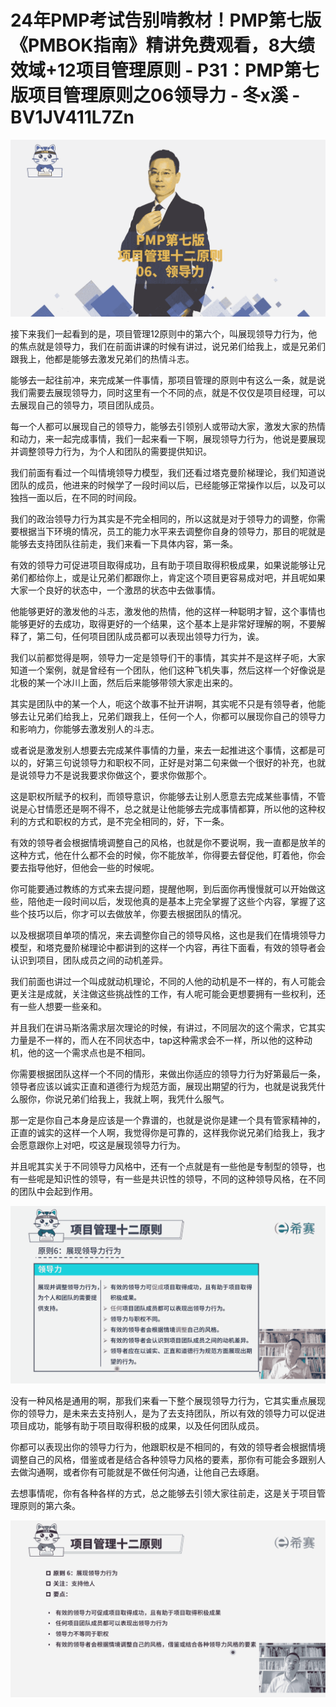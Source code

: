# 24年PMP考试告别啃教材！PMP第七版《PMBOK指南》精讲免费观看，8大绩效域+12项目管理原则 - P31：PMP第七版项目管理原则之06领导力 - 冬x溪 - BV1JV411L7Zn

![](img/9e3b55079b404cecfc2b39dee052bd5f_0.png)

接下来我们一起看到的是，项目管理12原则中的第六个，叫展现领导力行为，他的焦点就是领导力，我们在前面讲课的时候有讲过，说兄弟们给我上，或是兄弟们跟我上，他都是能够去激发兄弟们的热情斗志。

能够去一起往前冲，来完成某一件事情，那项目管理的原则中有这么一条，就是说我们需要去展现领导力，同时这里有一个不同的点，就是不仅仅是项目经理，可以去展现自己的领导力，项目团队成员。

每一个人都可以展现自己的领导力，能够去引领别人或带动大家，激发大家的热情和动力，来一起完成事情，我们一起来看一下啊，展现领导力行为，他说是要展现并调整领导力行为，为个人和团队的需要提供知识。

我们前面有看过一个叫情境领导力模型，我们还看过塔克曼阶梯理论，我们知道说团队的成员，他进来的时候学了一段时间以后，已经能够正常操作以后，以及可以独挡一面以后，在不同的时间段。

我们的政治领导力行为其实是不完全相同的，所以这就是对于领导力的调整，你需要根据当下环境的情况，员工的能力水平来去调整你自身的领导力，那目的呢就是能够去支持团队往前走，我们来看一下具体内容，第一条。

有效的领导力可促进项目取得成功，且有助于项目取得积极成果，如果说能够让兄弟们都给你上，或是让兄弟们都跟你上，肯定这个项目更容易成对吧，并且呢如果大家一个良好的状态中，一个激昂的状态中去做事情。

他能够更好的激发他的斗志，激发他的热情，他的这样一种聪明才智，这个事情也能够更好的去成功，取得更好的一个结果，这个基本上是非常好理解的啊，不要解释了，第二句，任何项目团队成员都可以表现出领导力行为，诶。

我们以前都觉得是啊，领导力一定是领导们干的事情，其实并不是这样子呃，大家知道一个案例，就是曾经有一个团队，他们这种飞机失事，然后这样一个好像说是北极的某一个冰川上面，然后后来能够带领大家走出来的。

其实是团队中的某一个人，呃这个故事不扯开讲啊，其实呢不只是有领导者，他能够去让兄弟们给我上，兄弟们跟我上，任何一个人，你都可以展现你自己的领导力和影响力，你能够去激发别人的斗志。

或者说是激发别人想要去完成某件事情的力量，来去一起推进这个事情，这都是可以的，好第三句说领导力和职权不同，正好是对第二句来做一个很好的补充，也就是说领导力不是说我要求你做这个，要求你做那个。

这是职权所赋予的权利，而领导意识，你能够去让别人愿意去完成某些事情，不管说是心甘情愿还是啊不得不，总之就是让他能够去完成事情都算，所以他的这种权利的方式和职权的方式，是不完全相同的，好，下一条。

有效的领导者会根据情境调整自己的风格，也就是你不要说啊，我一直都是放羊的这种方式，他在什么都不会的时候，你不能放羊，你得要去督促他，盯着他，你会要去指导他好，但他会一些的时候呢。

你可能要通过教练的方式来去提问题，提醒他啊，到后面你再慢慢就可以开始做这些，陪他走一段时间以后，发现他真的是基本上完全掌握了这些个内容，掌握了这些个技巧以后，你才可以去做放羊，你要去根据团队的情况。

以及根据项目单项的情况，来去调整你自己的领导风格，这也是我们在情境领导力模型，和塔克曼阶梯理论中都讲到的这样一个内容，再往下面看，有效的领导者会认识到项目，团队成员之间的动机差异。

我们前面也讲过一个叫成就动机理论，不同的人他的动机是不一样的，有人可能会更关注是成就，关注做这些挑战性的工作，有人呢可能会更想要拥有一些权利，还有一些人想要一些亲和。

并且我们在讲马斯洛需求层次理论的时候，有讲过，不同层次的这个需求，它其实力量是不一样的，而人在不同状态中，tap这种需求会不一样，所以他的这种动机，他的这一个需求点也是不相同。

你需要根据团队这样一个不同的情形，来做出你适应的领导力行为好第最后一条，领导者应该以诚实正直和道德行为规范方面，展现出期望的行为，也就是说我凭什么服你，你说兄弟们给我上，我就上啊，我凭什么服气。

那一定是你自己本身是应该是一个靠谱的，也就是说你是建一个具有管家精神的，正直的诚实的这样一个人啊，我觉得你是可靠的，这样我你说兄弟们给我上，我才会愿意跟你上对吧，哎这是展现领导力行为。

并且呢其实关于不同领导力风格中，还有一个点就是有一些他是专制型的领导，也有一些呢是知识性的领导，有一些是共识性的领导，不同的这种领导风格，在不同的团队中会起到作用。



![](img/9e3b55079b404cecfc2b39dee052bd5f_2.png)

没有一种风格是通用的啊，那我们来看一下整个展现领导力行为，它其实重点展现你的领导力，是未来去支持别人，是为了去支持团队，所以有效的领导力可以促进项目成功，能够有助于项目取得积极的成果，以及任何团队成员。

你都可以表现出你的领导力行为，他跟职权是不相同的，有效的领导者会根据情境调整自己的风格，借鉴或者是结合各种领导力风格的要素，那你有可能会多跟别人去做沟通啊，或者你有可能就是不做任何沟通，让他自己去琢磨。

去想事情呢，你有各种各样的方式，总之能够去引领大家往前走，这是关于项目管理原则的第六条。

![](img/9e3b55079b404cecfc2b39dee052bd5f_4.png)